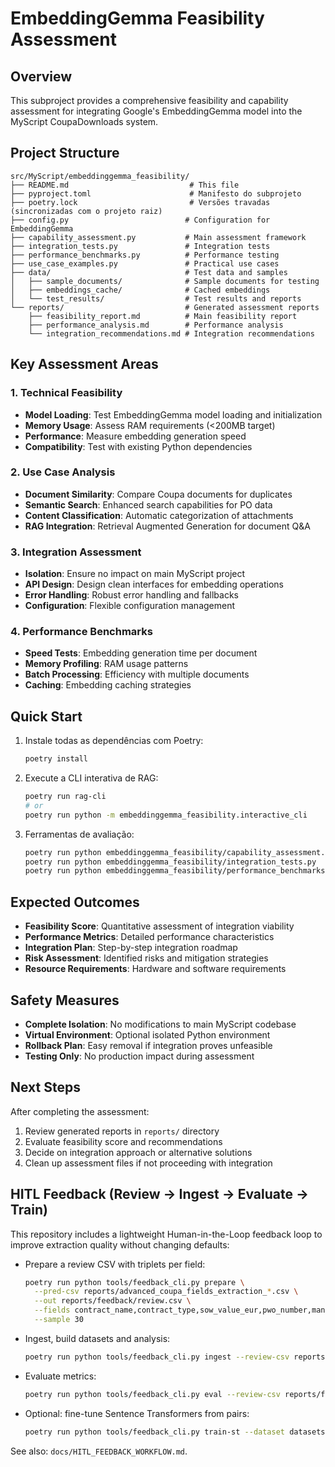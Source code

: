 # EmbeddingGemma Feasibility Assessment

## Overview

This subproject provides a comprehensive feasibility and capability assessment for integrating Google's EmbeddingGemma model into the MyScript CoupaDownloads system.

## Project Structure

```
src/MyScript/embeddinggemma_feasibility/
├── README.md                           # This file
├── pyproject.toml                      # Manifesto do subprojeto
├── poetry.lock                         # Versões travadas (sincronizadas com o projeto raiz)
├── config.py                          # Configuration for EmbeddingGemma
├── capability_assessment.py           # Main assessment framework
├── integration_tests.py               # Integration tests
├── performance_benchmarks.py          # Performance testing
├── use_case_examples.py               # Practical use cases
├── data/                              # Test data and samples
│   ├── sample_documents/              # Sample documents for testing
│   ├── embeddings_cache/              # Cached embeddings
│   └── test_results/                  # Test results and reports
└── reports/                           # Generated assessment reports
    ├── feasibility_report.md          # Main feasibility report
    ├── performance_analysis.md        # Performance analysis
    └── integration_recommendations.md # Integration recommendations
```

## Key Assessment Areas

### 1. Technical Feasibility

- **Model Loading**: Test EmbeddingGemma model loading and initialization
- **Memory Usage**: Assess RAM requirements (<200MB target)
- **Performance**: Measure embedding generation speed
- **Compatibility**: Test with existing Python dependencies

### 2. Use Case Analysis

- **Document Similarity**: Compare Coupa documents for duplicates
- **Semantic Search**: Enhanced search capabilities for PO data
- **Content Classification**: Automatic categorization of attachments
- **RAG Integration**: Retrieval Augmented Generation for document Q&A

### 3. Integration Assessment

- **Isolation**: Ensure no impact on main MyScript project
- **API Design**: Design clean interfaces for embedding operations
- **Error Handling**: Robust error handling and fallbacks
- **Configuration**: Flexible configuration management

### 4. Performance Benchmarks

- **Speed Tests**: Embedding generation time per document
- **Memory Profiling**: RAM usage patterns
- **Batch Processing**: Efficiency with multiple documents
- **Caching**: Embedding caching strategies

## Quick Start

1. Instale todas as dependências com Poetry:

   ```bash
   poetry install
   ```

2. Execute a CLI interativa de RAG:

   ```bash
   poetry run rag-cli
   # or
   poetry run python -m embeddinggemma_feasibility.interactive_cli
   ```

3. Ferramentas de avaliação:

   ```bash
   poetry run python embeddinggemma_feasibility/capability_assessment.py
   poetry run python embeddinggemma_feasibility/integration_tests.py
   poetry run python embeddinggemma_feasibility/performance_benchmarks.py --generate-report
   ```

## Expected Outcomes

- **Feasibility Score**: Quantitative assessment of integration viability
- **Performance Metrics**: Detailed performance characteristics
- **Integration Plan**: Step-by-step integration roadmap
- **Risk Assessment**: Identified risks and mitigation strategies
- **Resource Requirements**: Hardware and software requirements

## Safety Measures

- **Complete Isolation**: No modifications to main MyScript codebase
- **Virtual Environment**: Optional isolated Python environment
- **Rollback Plan**: Easy removal if integration proves unfeasible
- **Testing Only**: No production impact during assessment

## Next Steps

After completing the assessment:

1. Review generated reports in `reports/` directory
2. Evaluate feasibility score and recommendations
3. Decide on integration approach or alternative solutions
4. Clean up assessment files if not proceeding with integration

## HITL Feedback (Review → Ingest → Evaluate → Train)

This repository includes a lightweight Human-in-the-Loop feedback loop to improve extraction quality without changing defaults:

- Prepare a review CSV with triplets per field:

  ```bash
  poetry run python tools/feedback_cli.py prepare \
    --pred-csv reports/advanced_coupa_fields_extraction_*.csv \
    --out reports/feedback/review.csv \
    --fields contract_name,contract_type,sow_value_eur,pwo_number,managed_by \
    --sample 30
  ```

- Ingest, build datasets and analysis:

  ```bash
  poetry run python tools/feedback_cli.py ingest --review-csv reports/feedback/review.csv --out-dir datasets/
  ```

- Evaluate metrics:

  ```bash
  poetry run python tools/feedback_cli.py eval --review-csv reports/feedback/review.csv --report-dir reports/feedback/
  ```

- Optional: fine-tune Sentence Transformers from pairs:

  ```bash
  poetry run python tools/feedback_cli.py train-st --dataset datasets/st_pairs.jsonl --output embeddinggemma_feasibility/models/st_custom_v1
  ```

See also: `docs/HITL_FEEDBACK_WORKFLOW.md`.
